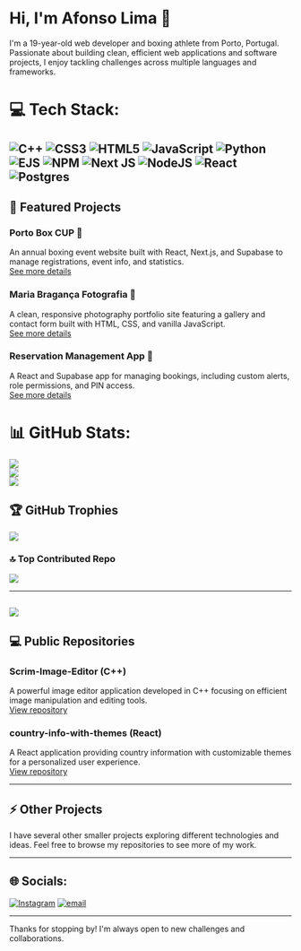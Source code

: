 # Hi, I'm Afonso Lima 👋

I'm a 19-year-old web developer and boxing athlete from Porto, Portugal. Passionate about building clean, efficient web applications and software projects, I enjoy tackling challenges across multiple languages and frameworks.  

# 💻 Tech Stack:
![C++](https://img.shields.io/badge/c++-%2300599C.svg?style=for-the-badge&logo=c%2B%2B&logoColor=white) ![CSS3](https://img.shields.io/badge/css3-%231572B6.svg?style=for-the-badge&logo=css3&logoColor=white) ![HTML5](https://img.shields.io/badge/html5-%23E34F26.svg?style=for-the-badge&logo=html5&logoColor=white) ![JavaScript](https://img.shields.io/badge/javascript-%23323330.svg?style=for-the-badge&logo=javascript&logoColor=%23F7DF1E) ![Python](https://img.shields.io/badge/python-3670A0?style=for-the-badge&logo=python&logoColor=ffdd54) ![EJS](https://img.shields.io/badge/ejs-%23B4CA65.svg?style=for-the-badge&logo=ejs&logoColor=black) ![NPM](https://img.shields.io/badge/NPM-%23CB3837.svg?style=for-the-badge&logo=npm&logoColor=white) ![Next JS](https://img.shields.io/badge/Next-black?style=for-the-badge&logo=next.js&logoColor=white) ![NodeJS](https://img.shields.io/badge/node.js-6DA55F?style=for-the-badge&logo=node.js&logoColor=white) ![React](https://img.shields.io/badge/react-%2320232a.svg?style=for-the-badge&logo=react&logoColor=%2361DAFB) ![Postgres](https://img.shields.io/badge/postgres-%23316192.svg?style=for-the-badge&logo=postgresql&logoColor=white)
---

## 🔭 Featured Projects

### Porto Box CUP 🥊
An annual boxing event website built with React, Next.js, and Supabase to manage registrations, event info, and statistics.  
[See more details](https://github.com/Bebaz0/client-works-showcase/tree/main/PortoBoxCup)

### Maria Bragança Fotografia 📸
A clean, responsive photography portfolio site featuring a gallery and contact form built with HTML, CSS, and vanilla JavaScript.  
[See more details](https://github.com/Bebaz0/client-work-showcase/tree/main/MariaBragancaFotografia)

### Reservation Management App 📅
A React and Supabase app for managing bookings, including custom alerts, role permissions, and PIN access.  
[See more details](https://github.com/Bebaz0/client-works-showcase/tree/main/RestaurantReservationsApp)


# 📊 GitHub Stats:
![](https://github-readme-stats.vercel.app/api?username=Bebaz0&theme=dark&hide_border=false&include_all_commits=true&count_private=true)<br/>
![](https://nirzak-streak-stats.vercel.app/?user=Bebaz0&theme=dark&hide_border=false)<br/>
![](https://github-readme-stats.vercel.app/api/top-langs/?username=Bebaz0&theme=dark&hide_border=false&include_all_commits=true&count_private=true&layout=compact)

## 🏆 GitHub Trophies
![](https://github-profile-trophy.vercel.app/?username=Bebaz0&theme=radical&no-frame=true&no-bg=false&margin-w=4)

### 🔝 Top Contributed Repo
![](https://github-contributor-stats.vercel.app/api?username=Bebaz0&limit=5&theme=radical&combine_all_yearly_contributions=true)

---
[![](https://visitcount.itsvg.in/api?id=Bebaz0&icon=0&color=1)](https://visitcount.itsvg.in)
---

## 💻 Public Repositories

### Scrim-Image-Editor (C++)
A powerful image editor application developed in C++ focusing on efficient image manipulation and editing tools.  
[View repository](https://github.com/Bebaz0/Scrim-Image-Editor)

### country-info-with-themes (React)
A React application providing country information with customizable themes for a personalized user experience.  
[View repository](https://github.com/Bebaz0/country-info-with-themes)

---

## ⚡ Other Projects
I have several other smaller projects exploring different technologies and ideas. Feel free to browse my repositories to see more of my work.

---

## 🌐 Socials:
[![Instagram](https://img.shields.io/badge/Instagram-%23E4405F.svg?logo=Instagram&logoColor=white)](https://instagram.com/bebaz___) [![email](https://img.shields.io/badge/Email-D14836?logo=gmail&logoColor=white)](mailto:limaafonso57@gmail.com) 


---

Thanks for stopping by! I'm always open to new challenges and collaborations.
